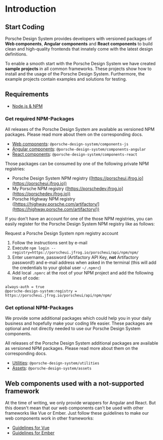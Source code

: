 # Introduction
## Start Coding

Porsche Design System provides developers with versioned packages of **Web components**, **Angular components** and **React components** to build clean and high-quality frontends that innately come with the latest design definitions.

To enable a smooth start with the Porsche Design System we have created **sample projects** in all common frameworks. These projects show how to install and the usage of the Porsche Design System. Furthermore, the example projects contain examples and solutions for testing.

## Requirements
* [Node.js & NPM](https://nodejs.org)

### Get required NPM-Packages

All releases of the Porsche Design System are available as versioned NPM packages. Please read more about them on the corresponding docs.
* [Web components](#/start-coding/vanilla-js): `@porsche-design-system/components-js`
* [Angular components](#/start-coding/angular): `@porsche-design-system/components-angular`
* [React components](#/start-coding/react): `@porsche-design-system/components-react`

Those packages can be consumed by one of the following private NPM registries:
* Porsche Design System NPM registry ([https://porscheui.jfrog.io](https://porscheui.jfrog.io))
* My Porsche NPM registry ([https://porschedev.jfrog.io](https://porschedev.jfrog.io))
* Porsche Highway NPM registry ([https://highway.porsche.com/artifactory/](https://highway.porsche.com/artifactory/))

If you don't have an account for one of the those NPM registries, you can easily register for the Porsche Design System NPM registry like as follows:

<p-link target="_blank" href="https://ux.porsche.com/start-coding.html">Request a Porsche Design System npm registry account</p-link>

1. Follow the instructions sent by e-mail
1. Execute `npm login --registry=https://porscheui.jfrog.io/porscheui/api/npm/npm/`
1. Enter username, password (Artifactory API Key, __not__ Artifactory password!) and e-mail address when asked in the terminal (this will add the credentials to your global user `~/.npmrc`)
1. Add local `.npmrc` at the root of your NPM project and add the following lines of code:
``` 
always-auth = true
@porsche-design-system:registry = https://porscheui.jfrog.io/porscheui/api/npm/npm/
``` 

### Get optional NPM-Packages

We provide some additional packages which could help you in your daily business and hopefully make your coding life easier. These packages are optional and not directly needed to use our Porsche Design System components.

All releases of the Porsche Design System additional packages are available as versioned NPM packages. Please read more about them on the corresponding docs.
* [Utilities](#/utilities/introduction): `@porsche-design-system/utilities`
* [Assets](#/assets/introduction): `@porsche-design-system/assets`

## Web components used with a not-supported framework

At the time of writing, we only provide wrappers for Angular and React. But this doesn't mean that our web components can't be used with other frameworks like Vue or Ember. 
Just follow these guidelines to make our web components work in other frameworks:

- [Guidelines for Vue](https://stenciljs.com/docs/vue)
- [Guidelines for Ember](https://stenciljs.com/docs/ember)